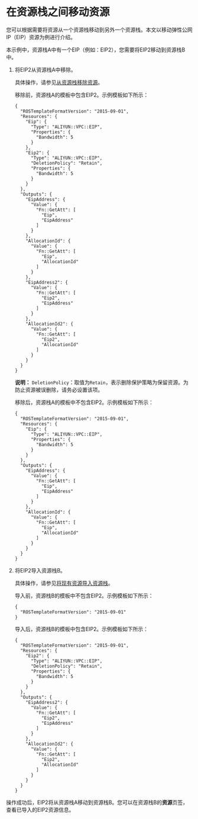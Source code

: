 # 在资源栈之间移动资源

您可以根据需要将资源从一个资源栈移动到另外一个资源栈。本文以移动弹性公网IP（EIP）资源为例进行介绍。

本示例中，资源栈A中有一个EIP（例如：EIP2），您需要将EIP2移动到资源栈B中。

1.  将EIP2从资源栈A中移除。

    具体操作，请参见[从资源栈移除资源](/intl.zh-CN/资源导入/从资源栈移除资源.md)。

    移除前，资源栈A的模板中包含EIP2。示例模板如下所示：

    ```
    {
      "ROSTemplateFormatVersion": "2015-09-01",
      "Resources": {
        "Eip": {
          "Type": "ALIYUN::VPC::EIP",
          "Properties": {
            "Bandwidth": 5
          }
        },
        "Eip2": {
          "Type": "ALIYUN::VPC::EIP",
          "DeletionPolicy": "Retain",
          "Properties": {
            "Bandwidth": 5
          }
        }
      },
      "Outputs": {
        "EipAddress": {
          "Value": {
            "Fn::GetAtt": [
              "Eip",
              "EipAddress"
            ]
          }
        },
        "AllocationId": {
          "Value": {
            "Fn::GetAtt": [
              "Eip",
              "AllocationId"
            ]
          }
        },
        "EipAddress2": {
          "Value": {
            "Fn::GetAtt": [
              "Eip2",
              "EipAddress"
            ]
          }
        },
        "AllocationId2": {
          "Value": {
            "Fn::GetAtt": [
              "Eip2",
              "AllocationId"
            ]
          }
        }
      }
    }
    ```

    **说明：** `DeletionPolicy`：取值为`Retain`，表示删除保护策略为保留资源。为防止资源被误删除，请务必设置该项。

    移除后，资源栈A的模板中不包含EIP2。示例模板如下所示：

    ```
    {
      "ROSTemplateFormatVersion": "2015-09-01",
      "Resources": {
        "Eip": {
          "Type": "ALIYUN::VPC::EIP",
          "Properties": {
            "Bandwidth": 5
          }
        }
      },
      "Outputs": {
        "EipAddress": {
          "Value": {
            "Fn::GetAtt": [
              "Eip",
              "EipAddress"
            ]
          }
        },
        "AllocationId": {
          "Value": {
            "Fn::GetAtt": [
              "Eip",
              "AllocationId"
            ]
          }
        }
      }
    }
    ```

2.  将EIP2导入资源栈B。

    具体操作，请参见[将现有资源导入资源栈](/intl.zh-CN/资源导入/将现有资源导入资源栈.md)。

    导入前，资源栈B的模板中不包含EIP2。示例模板如下所示：

    ```
    {
      "ROSTemplateFormatVersion": "2015-09-01"
    }
    ```

    导入后，资源栈B的模板中包含EIP2。示例模板如下所示：

    ```
    {
      "ROSTemplateFormatVersion": "2015-09-01",
      "Resources": {
        "Eip2": {
          "Type": "ALIYUN::VPC::EIP",
          "DeletionPolicy": "Retain",
          "Properties": {
            "Bandwidth": 5
          }
        }
      },
      "Outputs": {
        "EipAddress2": {
          "Value": {
            "Fn::GetAtt": [
              "Eip2",
              "EipAddress"
            ]
          }
        },
        "AllocationId2": {
          "Value": {
            "Fn::GetAtt": [
              "Eip2",
              "AllocationId"
            ]
          }
        }
      }
    }
    ```


操作成功后，EIP2将从资源栈A移动到资源栈B。您可以在资源栈B的**资源**页签，查看已导入的EIP2资源信息。

